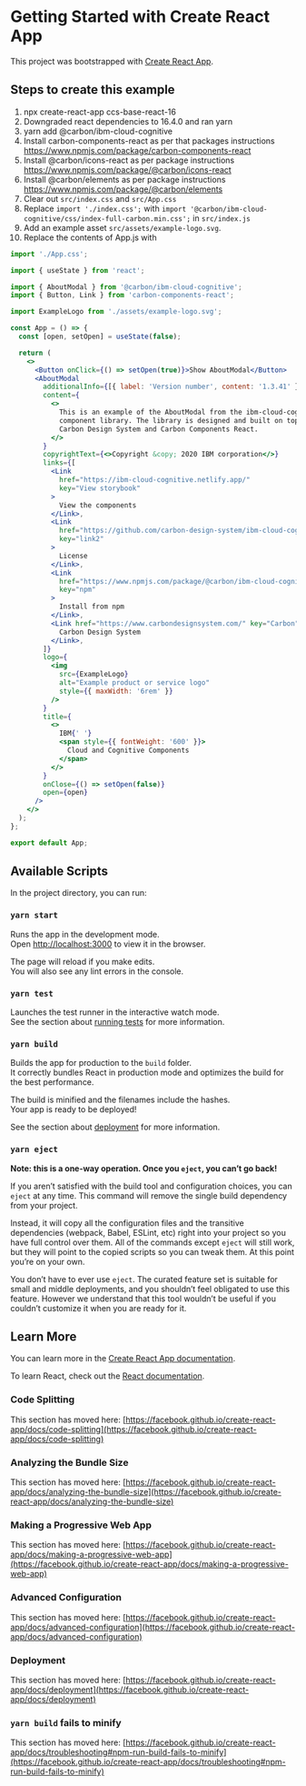 # Getting Started with Create React App

This project was bootstrapped with
[Create React App](https://github.com/facebook/create-react-app).

## Steps to create this example

1. npx create-react-app ccs-base-react-16
2. Downgraded react dependencies to 16.4.0 and ran yarn
3. yarn add @carbon/ibm-cloud-cognitive
4. Install carbon-components-react as per that packages instructions
   <https://www.npmjs.com/package/carbon-components-react>
5. Install @carbon/icons-react as per package instructions
   <https://www.npmjs.com/package/@carbon/icons-react>
6. Install @carbon/elements as per package instructions
   <https://www.npmjs.com/package/@carbon/elements>
7. Clear out `src/index.css` and `src/App.css`
8. Replace `import './index.css';` with
   `import '@carbon/ibm-cloud-cognitive/css/index-full-carbon.min.css';` in
   `src/index.js`
9. Add an example asset `src/assets/example-logo.svg`.
10. Replace the contents of App.js with

```jsx
import './App.css';

import { useState } from 'react';

import { AboutModal } from '@carbon/ibm-cloud-cognitive';
import { Button, Link } from 'carbon-components-react';

import ExampleLogo from './assets/example-logo.svg';

const App = () => {
  const [open, setOpen] = useState(false);

  return (
    <>
      <Button onClick={() => setOpen(true)}>Show AboutModal</Button>
      <AboutModal
        additionalInfo={[{ label: 'Version number', content: '1.3.41' }]}
        content={
          <>
            This is an example of the AboutModal from the ibm-cloud-cognitive
            component library. The library is designed and built on top of the
            Carbon Design System and Carbon Components React.
          </>
        }
        copyrightText={<>Copyright &copy; 2020 IBM corporation</>}
        links={[
          <Link
            href="https://ibm-cloud-cognitive.netlify.app/"
            key="View storybook"
          >
            View the components
          </Link>,
          <Link
            href="https://github.com/carbon-design-system/ibm-cloud-cognitive/blob/main/LICENSE"
            key="link2"
          >
            License
          </Link>,
          <Link
            href="https://www.npmjs.com/package/@carbon/ibm-cloud-cognitive"
            key="npm"
          >
            Install from npm
          </Link>,
          <Link href="https://www.carbondesignsystem.com/" key="Carbon">
            Carbon Design System
          </Link>,
        ]}
        logo={
          <img
            src={ExampleLogo}
            alt="Example product or service logo"
            style={{ maxWidth: '6rem' }}
          />
        }
        title={
          <>
            IBM{' '}
            <span style={{ fontWeight: '600' }}>
              Cloud and Cognitive Components
            </span>
          </>
        }
        onClose={() => setOpen(false)}
        open={open}
      />
    </>
  );
};

export default App;
```

## Available Scripts

In the project directory, you can run:

### `yarn start`

Runs the app in the development mode.\
Open [http://localhost:3000](http://localhost:3000) to view it in the browser.

The page will reload if you make edits.\
You will also see any lint errors in the console.

### `yarn test`

Launches the test runner in the interactive watch mode.\
See the section about [running tests](https://facebook.github.io/create-react-app/docs/running-tests)
for more information.

### `yarn build`

Builds the app for production to the `build` folder.\
It correctly bundles React in production mode and optimizes the build for the best
performance.

The build is minified and the filenames include the hashes.\
Your app is ready to be deployed!

See the section about
[deployment](https://facebook.github.io/create-react-app/docs/deployment) for
more information.

### `yarn eject`

**Note: this is a one-way operation. Once you `eject`, you can’t go back!**

If you aren’t satisfied with the build tool and configuration choices, you can
`eject` at any time. This command will remove the single build dependency from
your project.

Instead, it will copy all the configuration files and the transitive
dependencies (webpack, Babel, ESLint, etc) right into your project so you have
full control over them. All of the commands except `eject` will still work, but
they will point to the copied scripts so you can tweak them. At this point
you’re on your own.

You don’t have to ever use `eject`. The curated feature set is suitable for
small and middle deployments, and you shouldn’t feel obligated to use this
feature. However we understand that this tool wouldn’t be useful if you couldn’t
customize it when you are ready for it.

## Learn More

You can learn more in the
[Create React App documentation](https://facebook.github.io/create-react-app/docs/getting-started).

To learn React, check out the [React documentation](https://reactjs.org/).

### Code Splitting

This section has moved here:
[https://facebook.github.io/create-react-app/docs/code-splitting](https://facebook.github.io/create-react-app/docs/code-splitting)

### Analyzing the Bundle Size

This section has moved here:
[https://facebook.github.io/create-react-app/docs/analyzing-the-bundle-size](https://facebook.github.io/create-react-app/docs/analyzing-the-bundle-size)

### Making a Progressive Web App

This section has moved here:
[https://facebook.github.io/create-react-app/docs/making-a-progressive-web-app](https://facebook.github.io/create-react-app/docs/making-a-progressive-web-app)

### Advanced Configuration

This section has moved here:
[https://facebook.github.io/create-react-app/docs/advanced-configuration](https://facebook.github.io/create-react-app/docs/advanced-configuration)

### Deployment

This section has moved here:
[https://facebook.github.io/create-react-app/docs/deployment](https://facebook.github.io/create-react-app/docs/deployment)

### `yarn build` fails to minify

This section has moved here:
[https://facebook.github.io/create-react-app/docs/troubleshooting#npm-run-build-fails-to-minify](https://facebook.github.io/create-react-app/docs/troubleshooting#npm-run-build-fails-to-minify)
